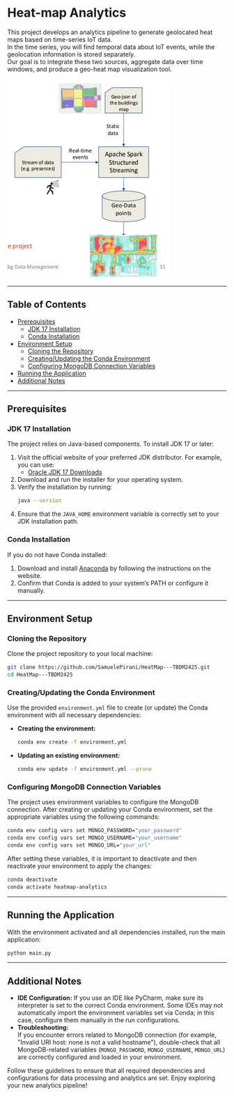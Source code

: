 # Heat-map Analytics

This project develops an analytics pipeline to generate geolocated heat maps based on time-series IoT data.  
In the time series, you will find temporal data about IoT events, while the geolocation information is stored
separately.  
Our goal is to integrate these two sources, aggregate data over time windows, and produce a geo-heat map
visualization tool.

![Heat-map Visualization](docs/images/Figure1.png)

---

## Table of Contents

- [Prerequisites](#prerequisites)
    - [JDK 17 Installation](#jdk-17-installation)
    - [Conda Installation](#conda-installation)
- [Environment Setup](#environment-setup)
    - [Cloning the Repository](#cloning-the-repository)
    - [Creating/Updating the Conda Environment](#creatingupdating-the-conda-environment)
    - [Configuring MongoDB Connection Variables](#configuring-mongodb-connection-variables)
- [Running the Application](#running-the-application)
- [Additional Notes](#additional-notes)

---

## Prerequisites

### JDK 17 Installation

The project relies on Java-based components. To install JDK 17 or later:

1. Visit the official website of your preferred JDK distributor. For example, you can use:
    - [Oracle JDK 17 Downloads](https://www.oracle.com/java/technologies/javase/jdk17-archive-downloads.html)
2. Download and run the installer for your operating system.
3. Verify the installation by running:
   ```bash
   java --version
   ```
4. Ensure that the `JAVA_HOME` environment variable is correctly set to your JDK installation path.

### Conda Installation

If you do not have Conda installed:

1. Download and install [Anaconda](https://www.anaconda.com/download) by following the instructions on the website.
2. Confirm that Conda is added to your system’s PATH or configure it manually.

---

## Environment Setup

### Cloning the Repository

Clone the project repository to your local machine:

```bash
git clone https://github.com/SamuelePirani/HeatMap---TBDM2425.git
cd HeatMap---TBDM2425
```

### Creating/Updating the Conda Environment

Use the provided `environment.yml` file to create (or update) the Conda environment with all necessary dependencies:

- **Creating the environment:**

  ```bash
  conda env create -f environment.yml
  ```

- **Updating an existing environment:**

  ```bash
  conda env update -f environment.yml --prune
  ```

### Configuring MongoDB Connection Variables

The project uses environment variables to configure the MongoDB connection. After creating or updating your Conda
environment, set the appropriate variables using the following commands:

```bash
conda env config vars set MONGO_PASSWORD="your_password"
conda env config vars set MONGO_USERNAME="your_username"
conda env config vars set MONGO_URL="your_url"
```

After setting these variables, it is important to deactivate and then reactivate your environment to apply the changes:

```bash
conda deactivate
conda activate heatmap-analytics
```

---

## Running the Application

With the environment activated and all dependencies installed, run the main application:

```bash
python main.py
```

---

## Additional Notes

- **IDE Configuration:** If you use an IDE like PyCharm, make sure its interpreter is set to the correct Conda
  environment. Some IDEs may not automatically import the environment variables set via Conda; in this case, configure
  them manually in the run configurations.
- **Troubleshooting:**  
  If you encounter errors related to MongoDB connection (for example, "Invalid URI host: none is not a valid hostname"),
  double-check that all MongoDB-related variables (`MONGO_PASSWORD`, `MONGO_USERNAME`, `MONGO_URL`) are correctly
  configured and loaded in your environment.

Follow these guidelines to ensure that all required dependencies and configurations for data processing and analytics
are set.
Enjoy exploring your new analytics pipeline!